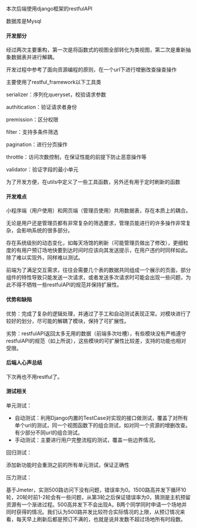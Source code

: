 本次后端使用django框架的restfulAPI

数据库是Mysql

#### 开发部分

经过两次主要重构，第一次是将函数式的视图全部转化为类视图，第二次是重新抽象数据表并进行解耦。

开发过程中参考了面向资源编程的原则，在一个url下进行增删改查操查操作

主要使用了restful_framework以下工具类

serializer：序列化queryset，校验请求参数

authitication：验证请求者身份

premission：区分权限

filter：支持多条件筛选

pagination：进行分页操作

throttle：访问次数控制，在保证性能的前提下防止恶意操作等

validator：验证字段的最小单元

为了开发方便，在utils中定义了一些工具函数，另外还有用于定时刷新的函数

#### 开发难点

小程序端（用户使用）和网页端（管理员使用）共用数据表，存在本质上的耦合。

无论是用户还是管理员都有非常复杂的筛选要求，管理员能进行的许多操作非常复杂，会影响系统的很多部分。

存在系统级别的动态变化，如每天场馆的刷新（可能管理员做出了修改），更细粒度的有用户预订场地快要到达时间时应该向其发送提示，在用户违约时同样如此。除了难以实现外，同样难以测试。

前端为了满足交互需求，往往会需要几个表的数据共同组成一个展示的页面，部分组件的特性导致只能发送一次请求，或者发送多次请求时可能会出现一些问题，为此不得不牺牲一些restfulAPI的规范并保持扩展性。

#### 优势和缺陷

优势：完成了复杂的逻辑处理，并通过了手工和自动测试表现正常。对模块进行了较好的划分，尽可能的解耦了模块，保持了可扩展性。

劣势：restfulAPI返回太多无用的数据（前端多次吐槽），有些模块没有严格遵守restfulAPI的规范（如上所说），这些模块的可扩展性比较差，支持的功能也相对受限。

#### 后端人心声总结

下次再也不用restful了。



#### 测试相关

单元测试：

- 自动测试：利用Django内置的TestCase对实现的接口做测试，覆盖了对所有单个url的测试，同一个视图函数下的组合测试，如对同一个资源的增删改查。有少部分不同url的组合测试。
- 手动测试：主要进行用户完整流程的测试，覆盖一些边界情况。

回归测试：

添加新功能时会重测之前的所有单元测试，保证正确性

压力测试：

基于Jmeter，实测500路访问下没有问题，错误率为0。1500路高并发下循环10轮，20轮时前1-2轮会有一些问题，从第3轮之后保证错误率为0，猜测是主机预留资源有一个渐进过程。500高并发下不会出现A，B两个同学同时申请一个场地并同时获得的情况。我们认为500路并发比较符合实际情况的上限，从预订情况来看，每天早上刷新后都是预订不满的，也就是说并发数不超过场地所有时段数。